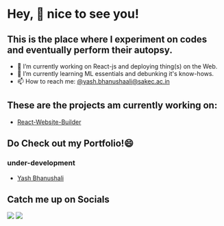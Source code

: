 # Hey, 👋 nice to see you! 
 ## This is the place where I experiment on codes and eventually perform their autopsy.
 - 🔭 I’m currently working on React-js and deploying thing(s) on the Web.
 - 🌱 I’m currently learning ML essentials and debunking it's know-hows.
 - 📫 How to reach me: <a href="mailto:yash.bhanushali@sakec.ac.in">@yash.bhanushaali@sakec.ac.in</a>
 ## These are the projects am currently working on:
 - <a href="https://github.com/dhyey-shah/react-website-builder">React-Website-Builder</a> 
 ## Do Check out my Portfolio!😄
  ### under-development
 - <a href="https://yash11213018.github.io/Portfolio/">Yash Bhanushali</a> 
 ## Catch me up on Socials
 <a href="https://www.linkedin.com/in/yash-bhanushali-29476319a/"><img src="https://img.icons8.com/metro/26/000000/linkedin.png"/></a> 
 <a href="https://www.instagram.com/ysh_.bh_"><img src="https://img.icons8.com/metro/26/000000/instagram-new.png"/></a> 
 



